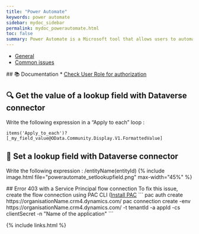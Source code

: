 ```yaml
---
title: "Power Automate"
keywords: power automate
sidebar: mydoc_sidebar
permalink: mydoc_powerautomate.html
toc: false
summary: Power Automate is a Microsoft tool that allows users to automate workflows, streamline repetitive tasks, and integrate apps and services across an organization. It connects to various data sources, enabling real-time process automation.
---
```


<ul id="profileTabs" class="nav nav-tabs">
    <li class="active"><a class="noCrossRef" href="#general" data-toggle="tab">General</a></li>
    <li><a class="noCrossRef" href="#common-issues" data-toggle="tab">Common issues</a></li>
</ul>
  <div class="tab-content">
<div role="tabpanel" class="tab-pane active" id="general" markdown="1">
## 📚 Documentation
* <a href="https://powerpro.nl/power-automate-check-user-role-for-authorization/?utm_source=substack&utm_medium=email" target="_blank" rel="noopener noreferrer">Check User Role for authorization</a>

## 🔍 Get the value of a lookup field with Dataverse connector
Write the following expression in a “Apply to each” loop :  
```
items('Apply_to_each')?[_my_field_value@OData.Community.Display.V1.FormattedValue]
```

## 📝 Set a lookup field with Dataverse connector
Write the following expression : /entityName(entityId)
{% include image.html file="powerautomate_setlookupfield.png" max-width="45%" %}
</div>

<div role="tabpanel" class="tab-pane" id="common-issues" markdown="1">
## Error 403 with a Service Principal flow connection  
To fix this issue, create the flow connection using PAC CLI (<a href="https://learn.microsoft.com/fr-fr/power-platform/developer/cli/introduction?tabs=windows" target="_blank" rel="noopener noreferrer">Install PAC</a>
```
pac auth create  https://organisationName.crm4.dynamics.com/
pac connection create -env https://organisationName.crm4.dynamics.com/ -t tenantId -a appId -cs clientSecret -n "Name of the application"
```
</div>
</div>

{% include links.html %}
